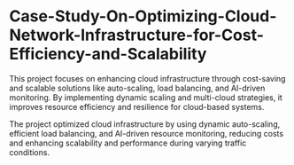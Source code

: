 # Case-Study-On-Optimizing-Cloud-Network-Infrastructure-for-Cost-Efficiency-and-Scalability
 This project focuses on enhancing cloud infrastructure through cost-saving and scalable solutions like auto-scaling, load balancing, and AI-driven 
monitoring. By implementing dynamic scaling and multi-cloud strategies, it improves resource efficiency and resilience for cloud-based systems.

 The project optimized cloud infrastructure by using dynamic auto-scaling, efficient load balancing, and AI-driven resource monitoring, reducing 
costs and enhancing scalability and performance during varying traffic conditions.
